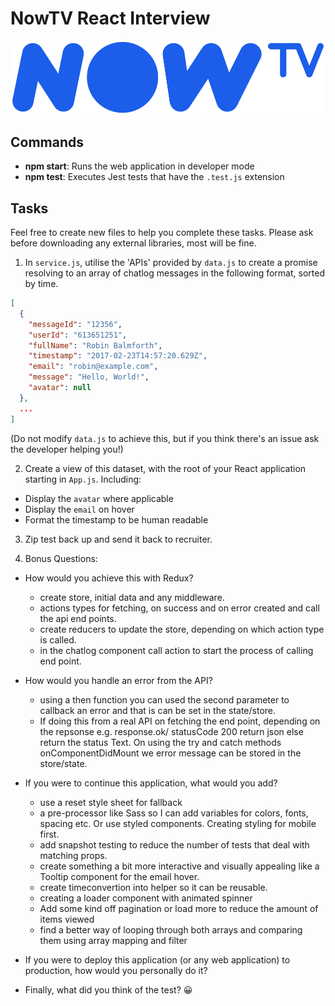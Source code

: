 # NowTV React Interview

![NowTV](./logo.png)

## Commands

- **npm start**: Runs the web application in developer mode
- **npm test**: Executes Jest tests that have the `.test.js` extension

## Tasks

Feel free to create new files to help you complete these tasks. Please ask before downloading any external libraries, most will be fine.

1. In `service.js`, utilise the 'APIs' provided by `data.js` to create a promise resolving to an array of chatlog messages in the following format, sorted by time.

```json
[
  {
    "messageId": "12356",
    "userId": "613651251",
    "fullName": "Robin Balmforth",
    "timestamp": "2017-02-23T14:57:20.629Z",
    "email": "robin@example.com",
    "message": "Hello, World!",
    "avatar": null
  },
  ...
]
```
(Do not modify `data.js` to achieve this, but if you think there's an issue ask the developer helping you!)

2. Create a view of this dataset, with the root of your React application starting in `App.js`. Including:
  - Display the `avatar` where applicable
  - Display the `email` on hover
  - Format the timestamp to be human readable

3. Zip test back up and send it back to recruiter.

4. Bonus Questions:
  - How would you achieve this with Redux?
    - create store, initial data and any middleware.
    - actions types for fetching, on success and on error created and call the api end points.
    - create reducers to update the store, depending on which action type is called.
    - in the chatlog component call action to start the process of calling end point.
  
  - How would you handle an error from the API?
    - using a then function you can used the second parameter to callback an error and that is can be set in the state/store.
    - If doing this from a real API on fetching the end point, depending on the repsonse e.g. response.ok/ statusCode 200 return json else return the status Text. On using the try and catch methods onComponentDidMount we error message can be stored in the store/state.

  - If you were to continue this application, what would you add?
    - use a reset style sheet for fallback
    - a pre-processor like Sass so I can add variables for colors, fonts, spacing etc. Or use styled components. Creating styling for mobile first.
    - add snapshot testing to reduce the number of tests that deal with matching props.
    - create something a bit more interactive and visually appealing like a Tooltip component for the email hover.
    - create timeconvertion into helper so it can be reusable.
    - creating a loader component with animated spinner
    - Add some kind off pagination or load more to reduce the amount of items viewed
    - find a better way of looping through both arrays and comparing them using array mapping and filter
  
  - If you were to deploy this application (or any web application) to production, how would you personally do it?

  
  - Finally, what did you think of the test? 😀

